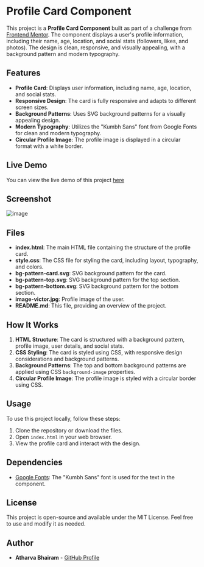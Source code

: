 # Profile Card Component

This project is a **Profile Card Component** built as part of a challenge from [Frontend Mentor](https://www.frontendmentor.io). The component displays a user's profile information, including their name, age, location, and social stats (followers, likes, and photos). The design is clean, responsive, and visually appealing, with a background pattern and modern typography.

## Features

- **Profile Card**: Displays user information, including name, age, location, and social stats.
- **Responsive Design**: The card is fully responsive and adapts to different screen sizes.
- **Background Patterns**: Uses SVG background patterns for a visually appealing design.
- **Modern Typography**: Utilizes the "Kumbh Sans" font from Google Fonts for clean and modern typography.
- **Circular Profile Image**: The profile image is displayed in a circular format with a white border.

## Live Demo

You can view the live demo of this project [here](https://celadon-marigold-f166e5.netlify.app/) 

## Screenshot

![image](https://github.com/user-attachments/assets/5a17591b-98ac-4504-ac5e-c85d168c26ec)

## Files

- **index.html**: The main HTML file containing the structure of the profile card.
- **style.css**: The CSS file for styling the card, including layout, typography, and colors.
- **bg-pattern-card.svg**: SVG background pattern for the card.
- **bg-pattern-top.svg**: SVG background pattern for the top section.
- **bg-pattern-bottom.svg**: SVG background pattern for the bottom section.
- **image-victor.jpg**: Profile image of the user.
- **README.md**: This file, providing an overview of the project.

## How It Works

1. **HTML Structure**: The card is structured with a background pattern, profile image, user details, and social stats.
2. **CSS Styling**: The card is styled using CSS, with responsive design considerations and background patterns.
3. **Background Patterns**: The top and bottom background patterns are applied using CSS `background-image` properties.
4. **Circular Profile Image**: The profile image is styled with a circular border using CSS.

## Usage

To use this project locally, follow these steps:

1. Clone the repository or download the files.
2. Open `index.html` in your web browser.
3. View the profile card and interact with the design.

## Dependencies

- [Google Fonts](https://fonts.google.com/): The "Kumbh Sans" font is used for the text in the component.

## License

This project is open-source and available under the MIT License. Feel free to use and modify it as needed.

## Author

- **Atharva Bhairam** - [GitHub Profile](https://github.com/atharvabhairam)
